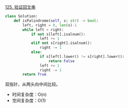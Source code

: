 
[125. 验证回文串](https://leetcode-cn.com/problems/valid-palindrome/)

```py
class Solution:
    def isPalindrome(self, s: str) -> bool:
        left, right = 0, len(s)-1
        while left < right:
            if not s[left].isalnum():
                left += 1
            elif not s[right].isalnum():
                right -= 1
            else:
                if s[left].lower() != s[right].lower():
                    return False
                left += 1
                right -= 1
        return True
```

双指针，从两头向中间比较。

* 时间复杂度：O(n)
* 空间复杂度：O(1)
